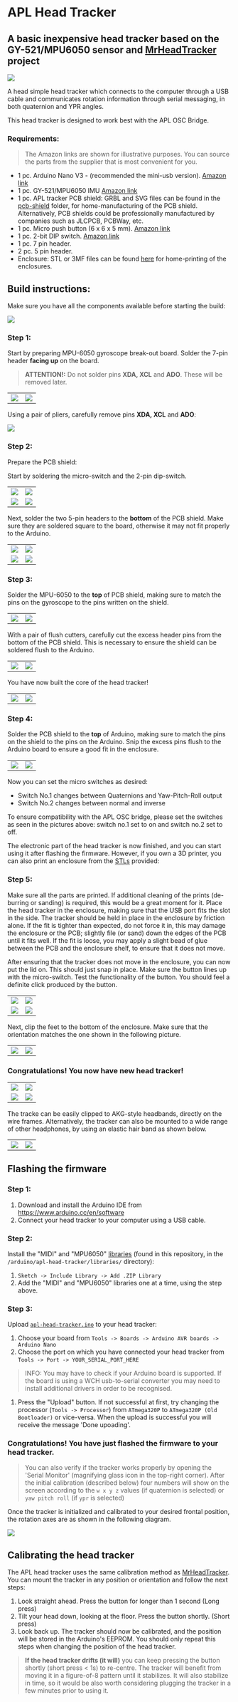 # APL Head Tracker

## A basic inexpensive head tracker based on the GY-521/MPU6050 sensor and [MrHeadTracker](https://git.iem.at/DIY/MrHeadTracker) project 

![](/img/assembly/IMG20230302120457.jpg)

A head simple head tracker which connects to the computer through a USB cable and communicates rotation information through serial messaging, in both quaternion and YPR angles.

This head tracker is designed to work best with the APL OSC Bridge. 

### Requirements:

> The Amazon links are shown for illustrative purposes. You can source the parts from the supplier that is most convenient for you.

- 1 pc. Arduino Nano V3 - (recommended the mini-usb version). [Amazon link](https://www.amazon.co.uk/ELEGOO-ATmega-Nano328P-compatible-offical/dp/B072BMYZ18/ref=sr_1_22?crid=2IJC8ETMX89AO&keywords=arduino+nano&qid=1677778174&sprefix=arduino+nano%2Caps%2C206&sr=8-22)
- 1 pc. GY-521/MPU6050 IMU [Amazon link](https://www.amazon.co.uk/AZDelivery-MPU-6050-Gyroscope-Accelerometer-Arduino/dp/B07N2ZL34Z/ref=sr_1_3?keywords=mpu6050&qid=1677778395&sprefix=mpu%2Caps%2C108&sr=8-3)
- 1 pc. APL tracker PCB shield: GRBL and SVG files can be found in the [pcb-shield](/pcb-shield/) folder, for home-manufacturing of the PCB shield. Alternatively, PCB shields could be professionally manufactured by companies such as JLCPCB, PCBWay, etc. 
- 1 pc. Micro push button (6 x 6 x 5 mm). [Amazon link](https://www.amazon.co.uk/Youmile-100-Pack-Miniature-Momentary-Tactile-6-x-5-mm/dp/B07Q1BXV7T/ref=sr_1_18?crid=3PPDKX6X536ED&keywords=micro+push+button+6x6x5&qid=1677777592&sprefix=micro+push+button+6x6x5%2Caps%2C184&sr=8-18)
- 1 pc. 2-bit DIP switch. [Amazon link](https://www.amazon.co.uk/sourcing-map-Horizontal-Positions-Breadboards/dp/B07MH6W9QD/ref=sr_1_40?crid=O4T65300S4ND&keywords=2+bit+dip+switch&qid=1677777733&sprefix=2+bit+dip+switch%2Caps%2C89&sr=8-40)
- 1 pc. 7 pin header.
- 2 pc. 5 pin header.
- Enclosure: STL or 3MF files can be found [here](enclosure/) for home-printing of the enclosures. 


## Build instructions:

Make sure you have all the components available before starting the build:

![](/img/assembly/IMG20230302111447.jpg)

### **Step 1:**

Start by preparing MPU-6050 gyroscope break-out board. Solder the 7-pin header **facing up** on the board. 

>**ATTENTION!:** Do not solder pins **XDA, XCL** and **ADO**. These will be removed later. 

| | |
|-|-|
|![](/img/assembly/IMG20230302112008.jpg)|![](/img/assembly/IMG20230302112333.jpg)|

Using a pair of pliers, carefully remove pins **XDA, XCL** and **ADO**:

![](/img/assembly/IMG20230302112444.jpg)

### **Step 2:**

Prepare the PCB shield: 

Start by soldering the micro-switch and the 2-pin dip-switch. 

| | |
|-|-|
|![](/img/assembly/IMG20230302112716.jpg)|![](/img/assembly/IMG20230302112859.jpg)
|![](/img/assembly/IMG20230302113020.jpg)|![](/img/assembly/IMG20230302113227.jpg)

Next, solder the two 5-pin headers to the **bottom** of the PCB shield. Make sure they are soldered square to the board, otherwise it may not fit properly to the Arduino. 

| | |
|-|-|
|![](/img/assembly/IMG20230302114008.jpg)|![](/img/assembly/IMG20230302114251.jpg)
|![](/img/assembly/IMG20230302114322.jpg)|![](/img/assembly/IMG20230302114549.jpg)

### **Step 3:**

Solder the MPU-6050 to the **top** of PCB shield, making sure to match the pins on the gyroscope to the pins written on the shield. 

| | |
|-|-|
|![](/img/assembly/IMG20230302114725.jpg)|![](/img/assembly/IMG20230302114739.jpg)

With a pair of flush cutters, carefully cut the excess header pins from the bottom of the PCB shield. This is necessary to ensure the shield can be soldered flush to the Arduino. 

| | |
|-|-|
|![](/img/assembly/IMG20230302114921.jpg)|![](/img/assembly/IMG20230302115041.jpg)

You have now built the core of the head tracker!

| | |
|-|-|
|![](/img/assembly/IMG20230302115259.jpg)|![](/img/assembly/IMG20230302115318.jpg)

### **Step 4:**

Solder the PCB shield to the **top** of Arduino, making sure to match the pins on the shield to the pins on the Arduino. Snip the excess pins flush to the Arduino board to ensure a good fit in the enclosure. 

| | |
|-|-|
|![](/img/assembly/IMG20230302115559.jpg)|![](/img/assembly/IMG20230302115631.jpg)

Now you can set the micro switches as desired: 

- Switch No.1 changes between Quaternions and Yaw-Pitch-Roll output
- Switch No.2 changes between normal and inverse 

To ensure compatibility with the APL OSC bridge, please set the switches as seen in the pictures above: switch no.1 set to on and switch no.2 set to off.

The electronic part of the head tracker is now finished, and you can start using it after flashing the firmware. However, if you own a 3D printer, you can also print an enclosure from the [STLs](/enclosure/) provided:

### **Step 5:**

Make sure all the parts are printed. If additional cleaning of the prints (de-burring or sanding) is required, this would be a great moment for it. Place the head tracker in the enclosure, making sure that the USB port fits the slot in the side. The tracker should be held in place in the enclosure by friction alone. If the fit is tighter than expected, do not force it in, this may damage the enclosure or the PCB; slightly file (or sand) down the edges of the PCB until it fits well. If the fit is loose, you may apply a slight bead of glue between the PCB and the enclosure shelf, to ensure that it does not move.

After ensuring that the tracker does not move in the enclosure, you can now put the lid on. This should just snap in place. Make sure the button lines up with the micro-switch. Test the functionality of the button. You should feel a definite click produced by the button. 

| | |
|-|-|
|![](/img/assembly/IMG20230302115904.jpg)|![](/img/assembly/IMG20230302115955.jpg)
|![](/img/assembly/IMG20230302120017.jpg)|![](/img/assembly/IMG20230302120110.jpg)

Next, clip the feet to the bottom of the enclosure. Make sure that the orientation matches the one shown in the following picture.

| | |
|-|-|
|![](/img/assembly/IMG20230302120253.jpg)|![](/img/assembly/IMG20230302120305.jpg)

### **Congratulations!** You now have new head tracker! 

| | |
|-|-|
|![](/img/assembly/IMG20230302120315.jpg)|![](/img/assembly/IMG20230302120328.jpg)
|![](/img/assembly/IMG20230302120356.jpg)|![](/img/assembly/IMG20230302120457.jpg)

The tracke can be easily clipped to AKG-style headbands, directly on the wire frames. Alternatively, the tracker can also be mounted to a wide range of other headphones, by using an elastic hair band as shown below. 

| | |
|-|-|
|![](/img/assembly/IMG20230302120718.jpg)| ![](/img/assembly/IMG20230302120756.jpg)

## Flashing the firmware

### **Step 1:**

1. Download and install the Arduino IDE from https://www.arduino.cc/en/software
2. Connect your head tracker to your computer using a USB cable.

### **Step 2:**

Install the "MIDI" and "MPU6050" [libraries](/arduino/apl-head-tracker/libraries/) (found in this repository, in the `/arduino/apl-head-tracker/libraries/` directory):
  
  1. `Sketch -> Include Library -> Add .ZIP Library`
  2. Add the "MIDI" and "MPU6050" libraries one at a time, using the step above. 

### **Step 3:**

Upload [`apl-head-tracker.ino`](arduino/apl-head-tracker/apl-head-tracker.ino) to your head tracker:

1. Choose your board from `Tools -> Boards -> Arduino AVR boards -> Arduino Nano`
2. Choose the port on which you have connected your head tracker from `Tools -> Port -> YOUR_SERIAL_PORT_HERE`

> INFO: You may have to check if your Arduino board is supported. If the board is using a WCH usb-to-serial converter you may need to install additional drivers in order to be recognised.

1. Press the "Upload" button. If not successful at first, try changing the processor (`Tools -> Processor`) from `ATmega320P` to `ATmega320P (Old Bootloader)` or vice-versa. When the upload is successful you will receive the message 'Done upoading'. 


### Congratulations! You have just flashed the firmware to your head tracker. 

>  You can also verify if the tracker works properly by opening the 'Serial Monitor' (magnifying glass icon in the top-right corner). After the initial calibration (described below) four numbers will show on the screen according to the `w x y z` values (if quaternion is selected) or `yaw pitch roll` (if `ypr` is selected)

Once the tracker is initialized and calibrated to your desired frontal position, the rotation axes are as shown in the following diagram. 

![](img/tracker-axes.png)

## Calibrating the head tracker

The APL head tracker uses the same calibration method as [MrHeadTracker](https://git.iem.at/DIY/MrHeadTracker). You can mount the tracker in any position or orientation and follow the next steps:

1. Look straight ahead. Press the button for longer than 1 second (Long press)
2. Tilt your head down, looking at the floor. Press the button shortly. (Short press)
3. Look back up. The tracker should now be calibrated, and the position will be stored in the Arduino's EEPROM. You should only repeat this steps when changing the position of the head tracker. 

> **If the head tracker drifts (it will)** you can keep pressing the button shortly (short press < 1s) to re-centre. The tracker will benefit from moving it in a figure-of-8 pattern until it stabilizes. It will also stabilize in time, so it would be also worth considering plugging the tracker in a few minutes prior to using it. 
